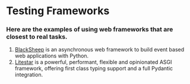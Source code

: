 # Testing Frameworks

### Here are the examples of using web frameworks that are closest to real tasks.

1. [BlackSheep](https://github.com/Neoteroi/BlackSheep) is an asynchronous web framework to build event based web applications with Python.
2. [Litestar](https://github.com/litestar-org/litestar) is a powerful, performant, flexible and opinionated ASGI framework, offering first class typing support and a full Pydantic integration.